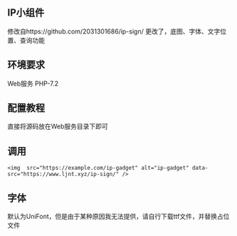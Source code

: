 ## IP小组件
修改自https://github.com/2031301686/ip-sign/
更改了，底图、字体、文字位置、查询功能
## 环境要求
Web服务
PHP-7.2
## 配置教程
直接将源码放在Web服务目录下即可
## 调用
```<img  src="https://example.com/ip-gadget" alt="ip-gadget" data-src="https://www.ljnt.xyz/ip-sign/" />```
## 字体
默认为UniFont，但是由于某种原因我无法提供，请自行下载ttf文件，并替换占位文件
